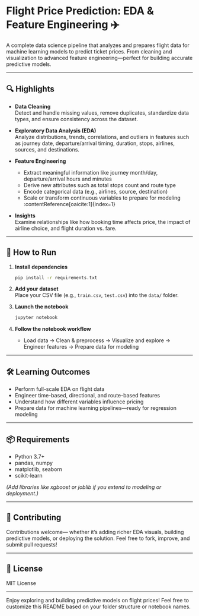 # Flight Price Prediction: EDA & Feature Engineering ✈️

A complete data science pipeline that analyzes and prepares flight data for machine learning models to predict ticket prices. From cleaning and visualization to advanced feature engineering—perfect for building accurate predictive models.

---

## 🔍 Highlights

- **Data Cleaning**  
  Detect and handle missing values, remove duplicates, standardize data types, and ensure consistency across the dataset.

- **Exploratory Data Analysis (EDA)**  
  Analyze distributions, trends, correlations, and outliers in features such as journey date, departure/arrival timing, duration, stops, airlines, sources, and destinations.

- **Feature Engineering**  
  - Extract meaningful information like journey month/day, departure/arrival hours and minutes  
  - Derive new attributes such as total stops count and route type  
  - Encode categorical data (e.g., airlines, source, destination)  
  - Scale or transform continuous variables to prepare for modeling :contentReference[oaicite:1]{index=1}

- **Insights**  
  Examine relationships like how booking time affects price, the impact of airline choice, and flight duration vs. fare.

---

## 🚀 How to Run

1. **Install dependencies**

    ```bash
    pip install -r requirements.txt
    ```

2. **Add your dataset**  
   Place your CSV file (e.g., `train.csv`, `test.csv`) into the `data/` folder.

3. **Launch the notebook**

    ```bash
    jupyter notebook
    ```

4. **Follow the notebook workflow**  
   - Load data → Clean & preprocess → Visualize and explore → Engineer features → Prepare data for modeling

---

## 🛠️ Learning Outcomes

- Perform full-scale EDA on flight data  
- Engineer time-based, directional, and route-based features  
- Understand how different variables influence pricing  
- Prepare data for machine learning pipelines—ready for regression modeling

---

## 📦 Requirements

- Python 3.7+  
- pandas, numpy  
- matplotlib, seaborn  
- scikit-learn  

*(Add libraries like xgboost or joblib if you extend to modeling or deployment.)*

---

## 🤝 Contributing

Contributions welcome— whether it’s adding richer EDA visuals, building predictive models, or deploying the solution. Feel free to fork, improve, and submit pull requests!

---

## 📄 License

MIT License

---

Enjoy exploring and building predictive models on flight prices! Feel free to customize this README based on your folder structure or notebook names.
